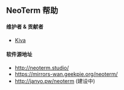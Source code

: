 ## NeoTerm 帮助

#### 维护者 & 贡献者
* [Kiva](https://github.com/zt515)

#### 软件源地址
* http://neoterm.studio/
* https://mirrors-wan.geekpie.org/neoterm/
* http://janyo.pw/neoterm (建设中)